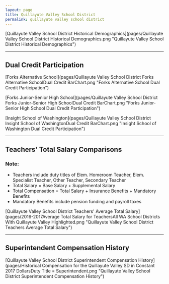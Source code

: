 ```yaml
---
layout: page
title: Quillayute Valley School District
permalink: quillayute valley school district
---
```



[Quillayute Valley School District Historical Demographics](pages/Quillayute Valley School District Historical Demographics.png "Quillayute Valley School District Historical Demographics")

___

## Dual Credit Participation

[Forks Alternative School](pages/Quillayute Valley School District Forks Alternative SchoolDual Credit BarChart.png "Forks Alternative School Dual Credit Participation")

[Forks Junior-Senior High School](pages/Quillayute Valley School District Forks Junior-Senior High SchoolDual Credit BarChart.png "Forks Junior-Senior High School Dual Credit Participation")

[Insight School of Washington](pages/Quillayute Valley School District Insight School of WashingtonDual Credit BarChart.png "Insight School of Washington Dual Credit Participation")


___

## Teachers' Total Salary Comparisons
### Note:
- Teachers include duty titles of Elem. Homeroom Teacher, Elem. Specialist Teacher, Other Teacher, Secondary Teacher
- Total Salary = Base Salary + Supplemental Salary
- Total Compensation = Total Salary + Insurance Benefits + Mandatory Benefits
- Mandatory Benefits include pension funding and payroll taxes

[Quillayute Valley School District Teachers' Average Total Salary](pages/2016-2017Average Total Salary for TeachersAll WA School Districts With Quillayute Valley Highlighted.png "Quillayute Valley School District Teachers Average Total Salary")


___

## Superintendent Compensation History

[Quillayute Valley School District Superintendent Compensation History](pages/Historical Compensation for the Quillayute Valley SD in Constant 2017 DollarsDuty Title = Superintendent.png "Quillayute Valley School District Superintendent Compensation History")

